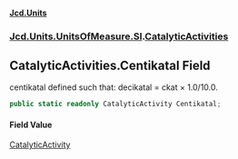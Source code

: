 #### [Jcd.Units](index 'index')
### [Jcd.Units.UnitsOfMeasure.SI](Jcd.Units.UnitsOfMeasure.SI 'Jcd.Units.UnitsOfMeasure.SI').[CatalyticActivities](CatalyticActivities 'Jcd.Units.UnitsOfMeasure.SI.CatalyticActivities')

## CatalyticActivities.Centikatal Field

centikatal defined such that: decikatal = ckat × 1.0/10.0.

```csharp
public static readonly CatalyticActivity Centikatal;
```

#### Field Value
[CatalyticActivity](CatalyticActivity 'Jcd.Units.UnitTypes.CatalyticActivity')